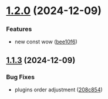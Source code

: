# [1.2.0](https://github.com/Loukhai/semantic-release-github-actions/compare/v1.1.3...v1.2.0) (2024-12-09)


### Features

* new const wow ([bee10f6](https://github.com/Loukhai/semantic-release-github-actions/commit/bee10f6e27ec3f578d037b98fc4f2ecffca54253))

## [1.1.3](https://github.com/Loukhai/semantic-release-github-actions/compare/v1.1.2...v1.1.3) (2024-12-09)


### Bug Fixes

* plugins order adjustment ([208c854](https://github.com/Loukhai/semantic-release-github-actions/commit/208c854bc66f48dc606caaace76c3d6c03230bb1))

